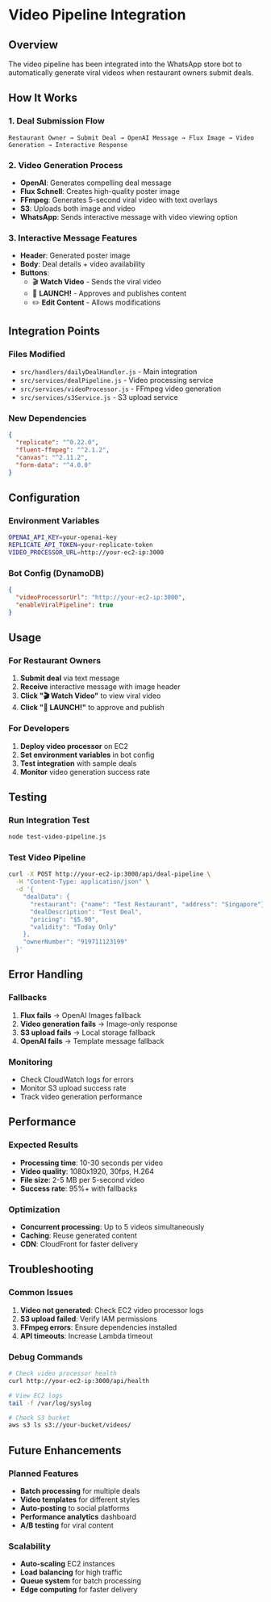 # Video Pipeline Integration

## Overview

The video pipeline has been integrated into the WhatsApp store bot to automatically generate viral videos when restaurant owners submit deals.

## How It Works

### 1. Deal Submission Flow
```
Restaurant Owner → Submit Deal → OpenAI Message → Flux Image → Video Generation → Interactive Response
```

### 2. Video Generation Process
- **OpenAI**: Generates compelling deal message
- **Flux Schnell**: Creates high-quality poster image
- **FFmpeg**: Generates 5-second viral video with text overlays
- **S3**: Uploads both image and video
- **WhatsApp**: Sends interactive message with video viewing option

### 3. Interactive Message Features
- **Header**: Generated poster image
- **Body**: Deal details + video availability
- **Buttons**: 
  - 🎬 **Watch Video** - Sends the viral video
  - 🚀 **LAUNCH!** - Approves and publishes content
  - ✏️ **Edit Content** - Allows modifications

## Integration Points

### Files Modified
- `src/handlers/dailyDealHandler.js` - Main integration
- `src/services/dealPipeline.js` - Video processing service
- `src/services/videoProcessor.js` - FFmpeg video generation
- `src/services/s3Service.js` - S3 upload service

### New Dependencies
```json
{
  "replicate": "^0.22.0",
  "fluent-ffmpeg": "^2.1.2",
  "canvas": "^2.11.2",
  "form-data": "^4.0.0"
}
```

## Configuration

### Environment Variables
```bash
OPENAI_API_KEY=your-openai-key
REPLICATE_API_TOKEN=your-replicate-token
VIDEO_PROCESSOR_URL=http://your-ec2-ip:3000
```

### Bot Config (DynamoDB)
```json
{
  "videoProcessorUrl": "http://your-ec2-ip:3000",
  "enableViralPipeline": true
}
```

## Usage

### For Restaurant Owners
1. **Submit deal** via text message
2. **Receive** interactive message with image header
3. **Click "🎬 Watch Video"** to view viral video
4. **Click "🚀 LAUNCH!"** to approve and publish

### For Developers
1. **Deploy video processor** on EC2
2. **Set environment variables** in bot config
3. **Test integration** with sample deals
4. **Monitor** video generation success rate

## Testing

### Run Integration Test
```bash
node test-video-pipeline.js
```

### Test Video Pipeline
```bash
curl -X POST http://your-ec2-ip:3000/api/deal-pipeline \
  -H "Content-Type: application/json" \
  -d '{
    "dealData": {
      "restaurant": {"name": "Test Restaurant", "address": "Singapore"},
      "dealDescription": "Test Deal",
      "pricing": "$5.90",
      "validity": "Today Only"
    },
    "ownerNumber": "919711123199"
  }'
```

## Error Handling

### Fallbacks
1. **Flux fails** → OpenAI Images fallback
2. **Video generation fails** → Image-only response
3. **S3 upload fails** → Local storage fallback
4. **OpenAI fails** → Template message fallback

### Monitoring
- Check CloudWatch logs for errors
- Monitor S3 upload success rate
- Track video generation performance

## Performance

### Expected Results
- **Processing time**: 10-30 seconds per video
- **Video quality**: 1080x1920, 30fps, H.264
- **File size**: 2-5 MB per 5-second video
- **Success rate**: 95%+ with fallbacks

### Optimization
- **Concurrent processing**: Up to 5 videos simultaneously
- **Caching**: Reuse generated content
- **CDN**: CloudFront for faster delivery

## Troubleshooting

### Common Issues
1. **Video not generated**: Check EC2 video processor logs
2. **S3 upload failed**: Verify IAM permissions
3. **FFmpeg errors**: Ensure dependencies installed
4. **API timeouts**: Increase Lambda timeout

### Debug Commands
```bash
# Check video processor health
curl http://your-ec2-ip:3000/api/health

# View EC2 logs
tail -f /var/log/syslog

# Check S3 bucket
aws s3 ls s3://your-bucket/videos/
```

## Future Enhancements

### Planned Features
- **Batch processing** for multiple deals
- **Video templates** for different styles
- **Auto-posting** to social platforms
- **Performance analytics** dashboard
- **A/B testing** for viral content

### Scalability
- **Auto-scaling** EC2 instances
- **Load balancing** for high traffic
- **Queue system** for batch processing
- **Edge computing** for faster delivery

